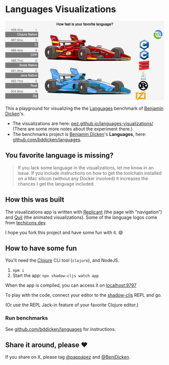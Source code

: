 # Languages Visualizations

![Fibonacci - Clojure wins!](public/images/languages-visualizations-fibonacci.png)

This a playground for visualizing the the [Languages](https://github.com/bddicken/languages) benchmark of [Benjamin Dicken](https://github.com/bddicken)'s.

* The visualizations are here: [pez.github.io/languages-visualizations/](https://pez.github.io/languages-visualizations/) (There are some more notes about the experiment there.)
* The benchmarks project is [Benjamin Dicken](https://github.com/bddicken)'s **Languages**, here: [github.com/bddicken/languages](https://github.com/bddicken/languages).

## You favorite language is missing?

> If you lack some language in the visualizations, let me know in an issue. If you include instructions on how to get the toolchain installed on a Mac silicon (without any Docker involved) it increases the chances I get the language included.

## How this was built

The visualizations app is written with [Replicant](https://github.com/cjohansen/replicant) (the page with “navigation”) and [Quil](https://github.com/quil/quil) (the animated visualizations). Some of the language logos come from [techicons.dev](https://techicons.dev/).

I hope you fork this project and have some fun with it. 😄

## How to have some fun

You'll need the [Clojure](https://clojure.org) CLI tool (`clojure`), and NodeJS.

1. `npm i`
1. Start the app: `npx shadow-cljs watch app`

When the app is compiled, you can access it on [localhost:9797](localhost:9797)

To play with the code, connect your editor to the [shadow-cljs](https://github.com/thheller/shadow-cljs) REPL and go.

(Or use the REPL Jack-in feature of your favorite Clojure editor.)

### Run benchmarks

See [github.com/bddicken/languages](https://github.com/bddicken/languages) for instructions.

## Share it around, please ❤️

If you share on X, please tag [@pappapez](https://x.com/pappapez) and [@BenjDicken](https://x.com/benjdicken).